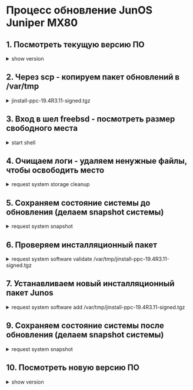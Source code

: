 # Процесс обновление JunOS Juniper MX80  


##  1. Посмотреть текущую версию ПО
<details><summary>show version</summary>
<p>

```bash
admin@MBR> show version 
	Hostname: MBR

	Model: mx80
	Junos: 15.1R7.8
	JUNOS Base OS boot [15.1R7.8]
	JUNOS Base OS Software Suite [15.1R7.8]
	JUNOS Crypto Software Suite [15.1R7.8]
	JUNOS Packet Forwarding Engine Support (MX80) [15.1R7.8]
	JUNOS Web Management [15.1R7.8]
	JUNOS Online Documentation [15.1R7.8]
	JUNOS Services Application Level Gateways [15.1R7.8]
	JUNOS Services Jflow Container package [15.1R7.8]
	JUNOS Services Stateful Firewall [15.1R7.8]
	JUNOS Services NAT [15.1R7.8]
	JUNOS Services RPM [15.1R7.8]
	JUNOS Services Captive Portal and Content Delivery Container package [15.1R7.8]
	JUNOS Macsec Software Suite [15.1R7.8]
	JUNOS Services Crypto [15.1R7.8]
	JUNOS Services IPSec [15.1R7.8]
	JUNOS Kernel Software Suite [15.1R7.8]
```
</p>
</details>

##  2. Через scp - копируем пакет обновлений в /var/tmp 
<details><summary>jinstall-ppc-19.4R3.11-signed.tgz</summary>
<p>
</p>
</details>

##  3. Вход в шел freebsd - посмотреть размер свободного места
<details><summary>start shell</summary>
<p>

```bash
admin@MBR> start shell    
	% ls -la /var/tmp
		total 789184
		drwxrwxrwt   7 root   field        512 Feb 15 18:53 .
		drwxr-xr-x  34 root   wheel       1024 Feb 16  2020 ..
		drwxr-xr-x   2 root   field        512 Feb 15 17:23 gres-tp
		drwxrwxrwx   2 root   wheel        512 Jan 24  2019 install
		-rw-r--r--   1 admin  field  403906746 Feb 11 16:34 jinstall-ppc-19.4R3.11-signed.tgz
		drwxrwxrwx   2 root   wheel        512 Feb 22  2018 pics
		-r--r--r--   1 root   field        237 Jan 24  2019 preinstall_boot_loader.conf
		drwxr-xr-x   2 root   field        512 Feb 15 17:23 rtsdb
		drwxrwxrwt   2 root   wheel        512 Jan 24  2019 vi.recover
	% df -h
		Filesystem             Size    Used   Avail Capacity  Mounted on
		/dev/da0s1a            885M    226M    588M    28%    /
		devfs                  1.0K    1.0K      0B   100%    /dev
		/dev/md0                63M     63M      0B   100%    /packages/mnt/jbase
		/dev/md1               260M    260M      0B   100%    /packages/mnt/jkernel-ppc-15.1R7.8
		/dev/md2               167M    167M      0B   100%    /packages/mnt/jpfe-MX80-15.1R7.8
		/dev/md3                12M     12M      0B   100%    /packages/mnt/jdocs-15.1R7.8
		/dev/md4               115M    115M      0B   100%    /packages/mnt/jroute-ppc-15.1R7.8
		/dev/md5                29M     29M      0B   100%    /packages/mnt/jcrypto-ppc-15.1R7.8
		/dev/md6               270K    270K      0B   100%    /packages/mnt/jmacsec-15.1R7.8
		/dev/md7                26M     26M      0B   100%    /packages/mnt/jweb-ppc-15.1R7.8
		/dev/md8               2.8G     10K    2.6G     0%    /tmp
		/dev/md9               2.8G    2.3M    2.6G     0%    /mfs
		/dev/da0s1e             98M     34K     90M     0%    /config
		procfs                 4.0K    4.0K      0B   100%    /proc
		/dev/da1s1f            2.8G    437M    2.2G    17%    /var
		/var/jails/rest-api    2.8G    437M    2.2G    17%    /packages/mnt/jroute-ppc-15.1R7.8/web-api/var
		/var/jail              2.8G    437M    2.2G    17%    /packages/mnt/jweb-ppc-15.1R7.8/jail/var
		/var/log               2.8G    437M    2.2G    17%    /packages/mnt/jweb-ppc-15.1R7.8/jail/var/log
		devfs                  1.0K    1.0K      0B   100%    /packages/mnt/jweb-ppc-15.1R7.8/jail/dev

```
</p>
</details>

##  4. Очищаем логи - удаляем ненужные файлы, чтобы освободить место
<details><summary>request system storage cleanup</summary>
<p>
</p>
</details>

##  5. Cохраняем состояние системы  до обновления (делаем snapshot системы)
<details><summary>request system snapshot </summary>
<p>
```bash
> request system snapshot 
	Verifying compatibility of destination media partitions...
	Running newfs (899MB) on internal media  / partition (da1s1a)...
	Running newfs (100MB) on internal media  /config partition (da1s1e)...
	Copying '/dev/da0s1a' to '/dev/da1s1a' .. (this may take a few minutes)
	Copying '/dev/da0s1e' to '/dev/da1s1e' .. (this may take a few minutes)
	The following filesystems were archived: / /config
```
</p>
</details>

##  6. Проверяем инсталляционный пакет
<details><summary>request system software validate /var/tmp/jinstall-ppc-19.4R3.11-signed.tgz</summary>
<p>
```bash
admin@MBR> request system software validate /var/tmp/jinstall-ppc-19.4R3.11-signed.tgz
	Checking compatibility with configurationalidate /var/tmp/jinstall-ppc-19.4R3.11-signed.tgz     
	Initializing...
	Using jbase-ppc-15.1R7.8
	Verified manifest signed by PackageProductionEc_2018 method ECDSA256+SHA256
	Using /var/tmp/jinstall-ppc-19.4R3.11-signed.tgz
	Verified jinstall-ppc-19.4R3.11.tgz signed by PackageProductionECP256_2020 method ECDSA256+SHA256
	Using jinstall-ppc-19.4R3.11.tgz
	Using jbundle-ppc-19.4R3.11.tgz
	Checking jbundle-ppc requirements on /
	Using jbase-ppc-19.4R3.11.tgz
	Verified manifest signed by PackageProductionECP256_2020 method ECDSA256+SHA256
	Verified jbase-ppc-19.4R3.11 signed by PackageProductionECP256_2020 method ECDSA256+SHA256
	Using /var/v/c/tmp/jbundle-ppc/jboot-ppc-19.4R3.11.tgz
	Using jcrypto-dp-support-19.4R3.11.tgz
	Verified manifest signed by PackageProductionECP256_2020 method ECDSA256+SHA256
	Verified jcrypto-dp-support-19.4R3.11 signed by PackageProductionECP256_2020 method ECDSA256+SHA256
	Using jcrypto-ppc-19.4R3.11.tgz
	Verified manifest signed by PackageProductionECP256_2020 method ECDSA256+SHA256
	Verified jcrypto-ppc-19.4R3.11 signed by PackageProductionECP256_2020 method ECDSA256+SHA256
	Using jdocs-19.4R3.11.tgz
	Verified manifest signed by PackageProductionECP256_2020 method ECDSA256+SHA256
	Verified jdocs-19.4R3.11 signed by PackageProductionECP256_2020 method ECDSA256+SHA256
	Using jkernel-ppc-19.4R3.11.tgz
	Verified manifest signed by PackageProductionECP256_2020 method ECDSA256+SHA256
	Verified jkernel-ppc-19.4R3.11 signed by PackageProductionECP256_2020 method ECDSA256+SHA256
	Using jmacsec-19.4R3.11.tgz
	Verified manifest signed by PackageProductionECP256_2020 method ECDSA256+SHA256
	Verified jmacsec-19.4R3.11 signed by PackageProductionECP256_2020 method ECDSA256+SHA256
	Using jpfe-ppc-19.4R3.11.tgz
	Verified SHA1 checksum of jpfe-ACX-19.4R3.11.tgz
	Verified SHA1 checksum of jpfe-MX104-19.4R3.11.tgz
	Verified SHA1 checksum of jpfe-MX80-19.4R3.11.tgz
	Verified manifest signed by PackageProductionECP256_2020 method ECDSA256+SHA256
	Verified jpfe-MX80-19.4R3.11 signed by PackageProductionECP256_2020 method ECDSA256+SHA256
	Using jroute-ppc-19.4R3.11.tgz
	Verified manifest signed by PackageProductionECP256_2020 method ECDSA256+SHA256
	Verified jroute-ppc-19.4R3.11 signed by PackageProductionECP256_2020 method ECDSA256+SHA256
	Using jsd-powerpc-19.4R3.11-jet-1.tgz
	Verified manifest signed by PackageProductionECP256_2020 method ECDSA256+SHA256
	Verified jsd-powerpc-19.4R3.11-jet-1 signed by PackageProductionECP256_2020 method ECDSA256+SHA256
	Using jsdn-powerpc-19.4R3.11.tgz
	Verified manifest signed by PackageProductionECP256_2020 method ECDSA256+SHA256
	Verified jsdn-powerpc-19.4R3.11 signed by PackageProductionECP256_2020 method ECDSA256+SHA256
	Using jservices-crypto-ppc-19.4R3.11.tgz
	Using jservices-ppc-19.4R3.11.tgz
	Using jweb-ppc-19.4R3.11.tgz
	Verified manifest signed by PackageProductionECP256_2020 method ECDSA256+SHA256
	Verified jweb-ppc-19.4R3.11 signed by PackageProductionECP256_2020 method ECDSA256+SHA256
	Using py-base-powerpc-19.4R3.11.tgz
	Verified py-base-powerpc-19.4R3.11 signed by PackageProductionECP256_2020 method ECDSA256+SHA256
	Verified manifest signed by PackageProductionECP256_2020 method ECDSA256+SHA256
	Verified py-base-powerpc-19.4R3.11 signed by PackageProductionECP256_2020 method ECDSA256+SHA256
	Using py-base2-powerpc-19.4R3.11.tgz
	Verified py-base2-powerpc-19.4R3.11 signed by PackageProductionECP256_2020 method ECDSA256+SHA256
	Verified manifest signed by PackageProductionECP256_2020 method ECDSA256+SHA256
	Verified py-base2-powerpc-19.4R3.11 signed by PackageProductionECP256_2020 method ECDSA256+SHA256
	Using py-extensions-powerpc-19.4R3.11.tgz
	Verified py-extensions-powerpc-19.4R3.11 signed by PackageProductionECP256_2020 method ECDSA256+SHA256
	Verified manifest signed by PackageProductionECP256_2020 method ECDSA256+SHA256
	Verified py-extensions-powerpc-19.4R3.11 signed by PackageProductionECP256_2020 method ECDSA256+SHA256
	Using py-extensions2-powerpc-19.4R3.11.tgz
	Verified py-extensions2-powerpc-19.4R3.11 signed by PackageProductionECP256_2020 method ECDSA256+SHA256
	Verified manifest signed by PackageProductionECP256_2020 method ECDSA256+SHA256
	Verified py-extensions2-powerpc-19.4R3.11 signed by PackageProductionECP256_2020 method ECDSA256+SHA256
	Hardware Database regeneration succeeded
	Validating against /config/juniper.conf.gz
	mgd: commit complete
	Validation succeeded
```
</p>
</details>

##  7. Устанавливаем новый инсталляционный пакет Junos
<details><summary>request system software add /var/tmp/jinstall-ppc-19.4R3.11-signed.tgz</summary>
<p>
```bash
admin@MBR> request system software add /var/tmp/jinstall-ppc-19.4R3.11-signed.tgz          
	NOTICE: Validating configuration against jinstall-ppc-19.4R3.11-signed.tgz.
	NOTICE: Use the 'no-validate' option to skip this if desired.
	Checking compatibility with configuration
	Initializing...
	Using jbase-ppc-15.1R7.8
	Verified manifest signed by PackageProductionEc_2018 method ECDSA256+SHA256
	Using /var/tmp/jinstall-ppc-19.4R3.11-signed.tgz
	Verified jinstall-ppc-19.4R3.11.tgz signed by PackageProductionECP256_2020 method ECDSA256+SHA256
	Using jinstall-ppc-19.4R3.11.tgz
	Using jbundle-ppc-19.4R3.11.tgz
	Checking jbundle-ppc requirements on /
	Using jbase-ppc-19.4R3.11.tgz
	Verified manifest signed by PackageProductionECP256_2020 method ECDSA256+SHA256
	Verified jbase-ppc-19.4R3.11 signed by PackageProductionECP256_2020 method ECDSA256+SHA256
	Using /var/v/c/tmp/jbundle-ppc/jboot-ppc-19.4R3.11.tgz
	Using jcrypto-dp-support-19.4R3.11.tgz
	Verified manifest signed by PackageProductionECP256_2020 method ECDSA256+SHA256
	Verified jcrypto-dp-support-19.4R3.11 signed by PackageProductionECP256_2020 method ECDSA256+SHA256
	Using jcrypto-ppc-19.4R3.11.tgz
	Verified manifest signed by PackageProductionECP256_2020 method ECDSA256+SHA256
	Verified jcrypto-ppc-19.4R3.11 signed by PackageProductionECP256_2020 method ECDSA256+SHA256
	Using jdocs-19.4R3.11.tgz
	Verified manifest signed by PackageProductionECP256_2020 method ECDSA256+SHA256
	Verified jdocs-19.4R3.11 signed by PackageProductionECP256_2020 method ECDSA256+SHA256
	Using jkernel-ppc-19.4R3.11.tgz
	Verified manifest signed by PackageProductionECP256_2020 method ECDSA256+SHA256
	Verified jkernel-ppc-19.4R3.11 signed by PackageProductionECP256_2020 method ECDSA256+SHA256
	Using jmacsec-19.4R3.11.tgz
	Verified manifest signed by PackageProductionECP256_2020 method ECDSA256+SHA256
	Verified jmacsec-19.4R3.11 signed by PackageProductionECP256_2020 method ECDSA256+SHA256
	Using jpfe-ppc-19.4R3.11.tgz
	Verified SHA1 checksum of jpfe-ACX-19.4R3.11.tgz
	Verified SHA1 checksum of jpfe-MX104-19.4R3.11.tgz
	Verified SHA1 checksum of jpfe-MX80-19.4R3.11.tgz
	Verified manifest signed by PackageProductionECP256_2020 method ECDSA256+SHA256
	Verified jpfe-MX80-19.4R3.11 signed by PackageProductionECP256_2020 method ECDSA256+SHA256
	Using jroute-ppc-19.4R3.11.tgz
	Verified manifest signed by PackageProductionECP256_2020 method ECDSA256+SHA256
	Verified jroute-ppc-19.4R3.11 signed by PackageProductionECP256_2020 method ECDSA256+SHA256
	Using jsd-powerpc-19.4R3.11-jet-1.tgz
	Verified manifest signed by PackageProductionECP256_2020 method ECDSA256+SHA256
	Verified jsd-powerpc-19.4R3.11-jet-1 signed by PackageProductionECP256_2020 method ECDSA256+SHA256
	Using jsdn-powerpc-19.4R3.11.tgz
	Verified manifest signed by PackageProductionECP256_2020 method ECDSA256+SHA256
	Verified jsdn-powerpc-19.4R3.11 signed by PackageProductionECP256_2020 method ECDSA256+SHA256
	Using jservices-crypto-ppc-19.4R3.11.tgz
	Using jservices-ppc-19.4R3.11.tgz
	Using jweb-ppc-19.4R3.11.tgz
	Verified manifest signed by PackageProductionECP256_2020 method ECDSA256+SHA256
	Verified jweb-ppc-19.4R3.11 signed by PackageProductionECP256_2020 method ECDSA256+SHA256
	Using py-base-powerpc-19.4R3.11.tgz
	Verified py-base-powerpc-19.4R3.11 signed by PackageProductionECP256_2020 method ECDSA256+SHA256
	Verified manifest signed by PackageProductionECP256_2020 method ECDSA256+SHA256
	Verified py-base-powerpc-19.4R3.11 signed by PackageProductionECP256_2020 method ECDSA256+SHA256
	Using py-base2-powerpc-19.4R3.11.tgz
	Verified py-base2-powerpc-19.4R3.11 signed by PackageProductionECP256_2020 method ECDSA256+SHA256
	Verified manifest signed by PackageProductionECP256_2020 method ECDSA256+SHA256
	Verified py-base2-powerpc-19.4R3.11 signed by PackageProductionECP256_2020 method ECDSA256+SHA256
	Using py-extensions-powerpc-19.4R3.11.tgz
	Verified py-extensions-powerpc-19.4R3.11 signed by PackageProductionECP256_2020 method ECDSA256+SHA256
	Verified manifest signed by PackageProductionECP256_2020 method ECDSA256+SHA256
	Verified py-extensions-powerpc-19.4R3.11 signed by PackageProductionECP256_2020 method ECDSA256+SHA256
	Using py-extensions2-powerpc-19.4R3.11.tgz
	Verified py-extensions2-powerpc-19.4R3.11 signed by PackageProductionECP256_2020 method ECDSA256+SHA256
	Verified manifest signed by PackageProductionECP256_2020 method ECDSA256+SHA256
	Verified py-extensions2-powerpc-19.4R3.11 signed by PackageProductionECP256_2020 method ECDSA256+SHA256
	Hardware Database regeneration succeeded
	Validating against /config/juniper.conf.gz
	mgd: commit complete
	Validation succeeded
	Installing package '/var/tmp/jinstall-ppc-19.4R3.11-signed.tgz' ...
	Verified jinstall-ppc-19.4R3.11.tgz signed by PackageProductionECP256_2020 method ECDSA256+SHA256
	Adding jinstall-ppc...

	WARNING:     This package will load JUNOS 19.4R3.11 software.
	WARNING:     It will save JUNOS configuration files, and SSH keys
	WARNING:     (if configured), but erase all other files and information
	WARNING:     stored on this machine.  It will attempt to preserve dumps
	WARNING:     and log files, but this can not be guaranteed.  This is the
	WARNING:     pre-installation stage and all the software is loaded when
	WARNING:     you reboot the system.
	
	Saving the config files ...
	NOTICE: uncommitted changes have been saved in /var/db/config/juniper.conf.pre-install
	Installing the bootstrap installer ...
	
	WARNING:     A REBOOT IS REQUIRED TO LOAD THIS SOFTWARE CORRECTLY. Use the
	WARNING:     'request system reboot' command when software installation is
	WARNING:     complete. To abort the installation, do not reboot your system,
	WARNING:     instead use the 'request system software delete jinstall'
	WARNING:     command as soon as this operation completes.
	
	Saving package file in /var/sw/pkg/jinstall-ppc-19.4R3.11-signed.tgz ...
	Saving state for rollback ...
```
</p>
</details>

##  8. Перезагружаем систему
<details><summary>request system reboot</summary>
<p>
​```bash
request system reboot
   ==================================================================================

		MBR
	 (ttyu0)
	
		login:
		MBR
	 (ttyu0)
	
		login:
		MBR
	 (ttyu0)
	
		login: 
		MBR
	 (ttyu0)
	
		logiadmin
		Password:
	
		--- JUNOS 15.1R7.8 built 2018-04-27 20:48:29 UTC
		admin@MBR
	>                                                                                                                                                                                                                              
		*** FINAL System shutdown message from admin@MBR
	 ***
	
		System going down IMMEDIATELY


		FWaiting (max 60 seconds) for system process `vnlru_mem' to stop...done
		Waiting (max 60 seconds) for system process `vnlru' to stop...done
		Waiting (max 60 seconds) for system process `bufdaemon' to stop...done
		Waiting (max 60 seconds) for system process `syncer' to stop...
		Syncing disks, vnodes remaining...0 0 0 done
	
		syncing disks... All buffers synced.
		Uptime: 365d14h47m17s
		recorded reboot as normal shutdown
		Rebooting...
		I2C:   ready


		U-Boot 1.1.6 (Feb  3 2010 - 11:57:02)
	
		CPU:   8572, Version: 2.1, (0x80e00021)
		Core0:  E500, Version: 3.0, (0x80210030)
		Clock Configuration:
		       CPU0:1333 MHz,        CPU1:1333 MHz, CCB: 533 MHz,
		       DDR: 267 MHz (533 MT/s data rate) (Synchronous), LBC:  33 MHz
		L1:    D-cache 32 kB enabled
		       I-cache 32 kB enabled
		Board: MX80 1.12
		CPLD:  Version 0x1d
		DRAM:  Initializing  -     DDR: 2048 MB
		Testing DRAM from 0x00000000 to 0x80000000
		DRAM test phase 1:
		DRAM test phase 2:
		DRAM test passed.
		Now running in RAM - U-Boot at: 0ffa0000
		Enable CPLD Watchdog
		POST: U-boot memory location PASSED
	
		Scaning PCIE bus:
	
		Scanning PCI Express` Bus .. for bus 0
		    Found(0.0.0), (0x1957,0x41) Class(0xb20) :MPC8572 PCIE Controller
		    BAR0 = 0xc0000000
	
		Scanning PCI Express` Bus .. for bus 1
		    Found(1.0.0), (0x10b5,0x8112) Class(0x604) :PEX8112 PCIe-to-PCI Bridge
		    BAR0 = 0xc0100000    BAR1 = 0x0
	
		Scanning PCI Express` Bus .. for bus 2
		    Found(2.1.0), (0x1033,0x35) Class(0xc03) :uPD720101/2 USB(OHCI) Controller
		    BAR0 = 0xc0200000
		    Found(2.1.1), (0x1033,0xe0) Class(0xc03) :uPD720101/2 USB(EHCI) Controller
		    BAR0 = 0xc0201000
		 ----------- PCIE scan complete, last bus = 2 ------------
	
		FLASH:  8 MB
		L2 cache 1MB: enabled
		In:    serial
		Out:   serial
		Err:   serial
		USB:   scanning bus for devices... 3 USB Device(s) found
		       scanning bus for storage devices... 2 Storage Device(s) found
		Net:   fxp0: PHY is Marvell 88E1112S (1410c97)
		me0, em0, fxp0 [PRIME], em1


		ELF file is 32 bit
		Loading .text @ 0x00010080 (176156 bytes)
		Loading .rodata @ 0x0003b09c (14008 bytes)
		Loading .rodata.str1.4 @ 0x0003e754 (15716 bytes)
		Loading set_Xcommand_set @ 0x000424b8 (88 bytes)
		Loading .rodata.cst4 @ 0x00042510 (12 bytes)
		Loading .data @ 0x00043000 (13896 bytes)
		Loading .sdata @ 0x00046648 (80 bytes)
		Clearing .sbss @ 0x00046698 (264 bytes)
		Clearing .bss @ 0x000467a0 (9232 bytes)
		## Starting application at 0x00010080 ...
		Consoles: U-Boot console
		Will try to boot from
		USB
		nand-flash0
		nand-flash1
	
		FreeBSD/PowerPC U-Boot bootstrap loader, Revision 2.2
		(vaidyasd@svl-junos-pool69.juniper.net, Wed Feb  3 09:50:07 PST 2010)
		Memory: 2048MB
		Trying to boot from nand-flash0
		Loading /boot/defaults/loader.conf
		/boot/installer text=0x85f194 data=0x58ec8+0xac700 syms=[0x4+0x7a680+0x4+0xbed0a]
		|
		Hit [Enter] to boot immediately, or space bar for command prompt.
		Booting [/boot/installer]...
		Kernel entry at 0xa00000e0 ...
		GDB: debug ports: uart
		GDB: current port: uart
		KDB: debugger backends: ddb gdb
		KDB: current backend: ddb
		platform_early_bootinit: MX-PPC Series Early Boot Initialization
		mxppc_set_re_type: hw.board.type is MX80
		mxppc_set_re_type: REtype:78, model:mx80, model:MX80, i2cid:2447
		WDOG initialized
		Copyright (c) 1996-2020, Juniper Networks, Inc.
		All rights reserved.
		Copyright (c) 1992-2007 The FreeBSD Project.
		Copyright (c) 1979, 1980, 1983, 1986, 1988, 1989, 1991, 1992, 1993, 1994
		        The Regents of the University of California. All rights reserved.
		FreeBSD is a registered trademark of The FreeBSD Foundation.
		JUNOS 19.4R3.11 #0: 2020-10-08 21:55:46 UTC
		    builder@qnc-jre-emake1t.juniper.net:/volume/build/junos/19.4/release/19.4R3.11/obj/powerpc/junos/bsd/kernels/MFS-PPC/kernel
		Timecounter "decrementer" frequency 66666666 Hz quality 0
		cpu0: Freescale e500v2 core revision 3.0
		cpu0: HID0 80004000<EMCP,TBEN>
		real memory  = 2084569088 (1988 MB)
		avail memory = 2044055552 (1949 MB)
		netisr_init: forcing maxthreads from 4 to 1
		ETHERNET SOCKET BRIDGE initialising
		Initializing M/T/EX platform properties ..
		nexus0: <Powerpc Nexus device>
		ocpbus0: <on-chip peripheral bus> on nexus0
		openpic0: <OpenPIC in on-chip peripheral bus> iomem 0xf7f40000-0xf7f600b3 on ocpbus0
		uart0: <16550 or compatible> iomem 0xf7f04500-0xf7f0450f irq 58 on ocpbus0
		uart0: console (9600,n,8,1)
		uart1: <16550 or compatible> iomem 0xf7f04600-0xf7f0460f irq 58 on ocpbus0
		lbc0: <Freescale Local Bus Controller> iomem 0xf7f05000-0xf7f05fff,0xf8000000-0xffffffff irq 20,21,22,24 on ocpbus0
		cfi0: <AMD/Fujitsu - 8MB> iomem 0xff800000-0xffffffff on lbc0
		tbbcpld0 iomem 0xff700000-0xff7fffff on lbc0
		tbbcpld_attach: 1st IRQ alloc; start:4 end:4 flags:7
		tbbcpld_attach: 2st IRQ alloc; start:6 end:6 flags:7
		uart2: <16750 or compatible> iomem 0xff600000-0xff600007 on lbc0
		i2c0: <MPC85XX OnChip i2c Controller> iomem 0xf7f03000-0xf7f03014 irq 59 on ocpbus0
		ds1672 rtc0: <DS1672 RTC> on i2c0
		i2c1: <MPC85XX OnChip i2c Controller> iomem 0xf7f03100-0xf7f03114 irq 59 on ocpbus0
		tsec0: <eTSEC ethernet controller> iomem 0xf7f24000-0xf7f24fff irq 45,46,50 on ocpbus0
		tsec0: hardware MAC address 02:00:00:00:00:0b
		miibus0: <MII bus> on tsec0
		gentbi0: <Generic ten-bit interface> on miibus0
		gentbi0:  1000baseSX-FDX, 1000baseT-FDX, auto
		tsec1: <eTSEC ethernet controller> iomem 0xf7f25000-0xf7f25fff irq 51,52,56 on ocpbus0
		tsec1: hardware MAC address 02:00:00:00:00:04
		miibus1: <MII bus> on tsec1
		gentbi1: <Generic ten-bit interface> on miibus1
		gentbi1:  1000baseSX-FDX, 1000baseT-FDX, auto
		tsec2: <eTSEC ethernet controller> iomem 0xf7f26000-0xf7f26fff irq 47,48,49 on ocpbus0
		tsec2: hardware MAC address 5c:5e:ab:09:61:ff
		miibus2: <MII bus> on tsec2
		e1000phy0: <Marvell 88E1112 Gigabit PHY> on miibus2
		e1000phy0:  10baseT, 10baseT-FDX, 100baseTX, 100baseTX-FDX, 1000baseTX-FDX, auto
		tsec3: <eTSEC ethernet controller> iomem 0xf7f27000-0xf7f27fff irq 53,54,55 on ocpbus0
		tsec3: hardware MAC address 02:00:02:00:00:04
		miibus3: <MII bus> on tsec3
		gentbi2: <Generic ten-bit interface> on miibus3
		gentbi2:  1000baseSX-FDX, 1000baseT-FDX, auto
		pcib0: <Freescale MPC8572 PCI Express host controller> iomem 0xf7f09000-0xf7f09fff,0xe8000000-0xebffffff on ocpbus0
		pci0: <PCI bus> on pcib0
		pcib1: <PCI-PCI bridge> mem 0xe8000000-0xe80fffff at device 0.0 on pci0
		pci1: <PCI bus> on pcib1
		pcib2: <PCI-PCI bridge> mem 0xe8100000-0xe810ffff irq 0 at device 0.0 on pci1
		pci2: <PCI bus> on pcib2
		pci2: <serial bus, USB> at device 1.0 (no driver attached)
		ehci0: <NEC uPD 72010x USB 2.0 controller> mem 0xe8200000-0xe82000ff irq 21 at device 1.1 on pci2
		usb0: EHCI version 1.0
		usb0: <NEC uPD 72010x USB 2.0 controller> on ehci0
		usb0: USB revision 2.0
		uhub0: NEC EHCI root hub, class 9/0, rev 2.00/1.00, addr 1
		uhub0: 3 ports with 3 removable, self powered
		umass0: ATP Electronics ATP IG eUSB SSD, rev 2.00/11.00, addr 2
		umass1: ATP Electronics ATP IG eUSB SSD, rev 2.00/11.00, addr 3
		Initializing product: 88 ..
		Initializing MX-PPC platform mastership..
		Registering tcp_platform_dependent = tcp_handle_special_ports
		md0: Preloaded image </boot/modules/mdimg> 32723456 bytes at 0xa0a9e95c
		da0 at umass-sim0 bus 0 target 0 lun 0
		da0: <ATP ATP IG eUSB SSD 1100> Fixed Direct Access SCSI-0 device
		da0: 40.000MB/s transfers
		da0: 3920MB (8028160 512 byte sectors: 255H 63S/T 499C)
		da1 at umass-sim1 bus 1 target 0 lun 0
		da1: <ATP ATP IG eUSB SSD 1100> Fixed Direct Access SCSI-0 device
		da1: 40.000MB/s transfers
		da1: 3920MB (8028160 512 byte sectors: 255H 63S/T 499C)
		Kernel thread "wkupdaemon" (pid 52) exited prematurely.
		Trying to mount root from cd9660:/dev/md0
		Disabling watchdog
		=================== Bootstrap installer starting ===================
		Initialized the environment
		Routing engine model is RE-MX80
		HW model is Freescale e500v2 core
		Discovered that flash disk = da0 , hard disk = da1
		** /dev/da0s1a
		** Last Mounted on /mnt
		** Phase 1 - Check Blocks and Sizes
		** Phase 2 - Check Pathnames
		** Phase 3 - Check Connectivity
		** Phase 4 - Check Reference Counts
		** Phase 5 - Check Cyl groups
		1877 files, 126380 used, 326560 free (56 frags, 40813 blocks, 0.0% fragmentation)
		** /dev/da0s1e
		** Last Mounted on /config
		** Phase 1 - Check Blocks and Sizes
		** Phase 2 - Check Pathnames
		** Phase 3 - Check Connectivity
		** Phase 4 - Check Reference Counts
		** Phase 5 - Check Cyl groups
		9 files, 17 used, 50264 free (16 frags, 6281 blocks, 0.0% fragmentation)
		** /dev/da1s1a
		** Last Mounted on /tmp/.snp5531/mnt
		** Phase 1 - Check Blocks and Sizes
		** Phase 2 - Check Pathnames
		** Phase 3 - Check Connectivity
		** Phase 4 - Check Reference Counts
		** Phase 5 - Check Cyl groups
		1862 files, 115856 used, 337336 free (16 frags, 42165 blocks, 0.0% fragmentation)
		** /dev/da1s1e
		** Last Mounted on /tmp/.snp5531/mnt
		** Phase 1 - Check Blocks and Sizes
		** Phase 2 - Check Pathnames
		** Phase 3 - Check Connectivity
		** Phase 4 - Check Reference Counts
		** Phase 5 - Check Cyl groups
		9 files, 13 used, 50488 free (16 frags, 6309 blocks, 0.0% fragmentation)
		** /dev/da1s1f
		** Last Mounted on /var
		** Phase 1 - Check Blocks and Sizes
		** Phase 2 - Check Pathnames
		** Phase 3 - Check Connectivity
		** Phase 4 - Check Reference Counts
		** Phase 5 - Check Cyl groups
		582 files, 622519 used, 845708 free (788 frags, 105615 blocks, 0.1% fragmentation)
		Disk to install is da0
		mfs: available=3921376
		hw.physmem: 2139095040
		hw.usermem: 2073767936
		hw.realmem: 2084569088
		Using 3921376 for /tmp
		Setting ospackage=jboot-ppc-19.4R3.11.tgz, configpackage=configs-19.4R3.11.tgz
		Setting packlist=jbundle-ppc-19.4R3.11.tgz
		Partitioning da0 ...
		******* Working on device /dev/da0 *******
		Installing disk label on da0s1
		Running newfs on da0s1a...
		/dev/da0s1a: 899.2MB (1841556 sectors) block size 16384, fragment size 2048
		        using 5 cylinder groups of 183.62MB, 11752 blks, 23552 inodes.
		super-block backups (for fsck -b #) at:
		 32, 376096, 752160, 1128224, 1504288
		Running newfs on da0s1e...
		/dev/da0s1e: 99.9MB (204616 sectors) block size 16384, fragment size 2048
		        using 4 cylinder groups of 24.98MB, 1599 blks, 3200 inodes.
		super-block backups (for fsck -b #) at:
		 32, 51200, 102368, 153536
		Clearing the last sector of da0s1a...
		Clearing the last sector of da0s1e...
		chflags: not found
		Installing JUNOS on da0...
		Adding jbase...
		Mounted jbase on /mnt/packages/mnt/jbase (/dev/md2)
		Restoring backed up configurations...
		Adding jbundle-ppc-19.4R3.11.tgz...
		Checking package integrity...
		Running requirements check first for jbundle-ppc-19.4R3.11...
		Running pre-install for jbundle-ppc-19.4R3.11...
		Installing jbundle-ppc-19.4R3.11 in /var/tmp/jbundle-ppc-19.4R3.11.tgz.1...
		Running post-install for jbundle-ppc-19.4R3.11...
		Verified SHA1 checksum of jbase-ppc-19.4R3.11.tgz
		Verified SHA1 checksum of jboot-ppc-19.4R3.11.tgz
		Verified SHA1 checksum of jcrypto-dp-support-19.4R3.11.tgz
		Verified SHA1 checksum of jcrypto-ppc-19.4R3.11.tgz
		Verified SHA1 checksum of jdocs-19.4R3.11.tgz
		Verified SHA1 checksum of jkernel-ppc-19.4R3.11.tgz
		Verified SHA1 checksum of jmacsec-19.4R3.11.tgz
		Verified SHA1 checksum of jpfe-ppc-19.4R3.11.tgz
		Verified SHA1 checksum of jroute-ppc-19.4R3.11.tgz
		Verified SHA1 checksum of jsd-powerpc-19.4R3.11-jet-1.tgz
		Verified SHA1 checksum of jsdn-powerpc-19.4R3.11.tgz
		Verified SHA1 checksum of jservices-crypto-ppc-19.4R3.11.tgz
		Verified SHA1 checksum of jservices-ppc-19.4R3.11.tgz
		Verified SHA1 checksum of jweb-ppc-19.4R3.11.tgz
		Adding jcrypto-ppc...
		Adding jpfe-ppc...
		Adding jweb-ppc...
		Adding jdocs...
		Adding jsdn-powerpc...
		Adding jservices-ppc...
		Installing new jservices-alg ...
		Verified jservices-alg-xlp64-19.4R3.11.tgz signed by PackageProductionECP256_2020 method ECDSA256+SHA256
		Verified jservices-alg-19.4R3.11.tgz signed by PackageProductionECP256_2020 method ECDSA256+SHA256
		Creating /opt/sdk/service-packages/jservices-alg ...
		Storing jservices-alg-xlp64-19.4R3.11.tgz in /var/sw/pkg ...
		Link: /opt/sdk/service-packages/jservices-alg/jservices-alg-xlp64 -> /var/sw/pkg/jservices-alg-xlp64-19.4R3.11.tgz...
		Installing new jservices-cos ...
		Verified jservices-cos-xlp64-19.4R3.11.tgz signed by PackageProductionECP256_2020 method ECDSA256+SHA256
		Verified jservices-cos-19.4R3.11.tgz signed by PackageProductionECP256_2020 method ECDSA256+SHA256
		Creating /opt/sdk/service-packages/jservices-cos ...
		Storing jservices-cos-xlp64-19.4R3.11.tgz in /var/sw/pkg ...
		Link: /opt/sdk/service-packages/jservices-cos/jservices-cos-xlp64 -> /var/sw/pkg/jservices-cos-xlp64-19.4R3.11.tgz...
		Installing new jservices-jflow ...
		Verified jservices-jflow-xlp64-19.4R3.11.tgz signed by PackageProductionECP256_2020 method ECDSA256+SHA256
		Verified jservices-jflow-19.4R3.11.tgz signed by PackageProductionECP256_2020 method ECDSA256+SHA256
		Creating /opt/sdk/service-packages/jservices-jflow ...
		Storing jservices-jflow-xlp64-19.4R3.11.tgz in /var/sw/pkg ...
		Link: /opt/sdk/service-packages/jservices-jflow/jservices-jflow-xlp64 -> /var/sw/pkg/jservices-jflow-xlp64-19.4R3.11.tgz...
		Installing new jservices-sfw ...
		Verified jservices-sfw-xlp64-19.4R3.11.tgz signed by PackageProductionECP256_2020 method ECDSA256+SHA256
		Verified jservices-sfw-19.4R3.11.tgz signed by PackageProductionECP256_2020 method ECDSA256+SHA256
		Creating /opt/sdk/service-packages/jservices-sfw ...
		Storing jservices-sfw-xlp64-19.4R3.11.tgz in /var/sw/pkg ...
		Link: /opt/sdk/service-packages/jservices-sfw/jservices-sfw-xlp64 -> /var/sw/pkg/jservices-sfw-xlp64-19.4R3.11.tgz...
		Installing new jservices-nat ...
		Verified jservices-nat-xlp64-19.4R3.11.tgz signed by PackageProductionECP256_2020 method ECDSA256+SHA256
		Verified jservices-nat-19.4R3.11.tgz signed by PackageProductionECP256_2020 method ECDSA256+SHA256
		Creating /opt/sdk/service-packages/jservices-nat ...
		Storing jservices-nat-xlp64-19.4R3.11.tgz in /var/sw/pkg ...
		Link: /opt/sdk/service-packages/jservices-nat/jservices-nat-xlp64 -> /var/sw/pkg/jservices-nat-xlp64-19.4R3.11.tgz...
		Installing new jservices-rpm ...
		Verified jservices-rpm-xlp64-19.4R3.11.tgz signed by PackageProductionECP256_2020 method ECDSA256+SHA256
		Verified jservices-rpm-19.4R3.11.tgz signed by PackageProductionECP256_2020 method ECDSA256+SHA256
		Creating /opt/sdk/service-packages/jservices-rpm ...
		Storing jservices-rpm-xlp64-19.4R3.11.tgz in /var/sw/pkg ...
		Link: /opt/sdk/service-packages/jservices-rpm/jservices-rpm-xlp64 -> /var/sw/pkg/jservices-rpm-xlp64-19.4R3.11.tgz...
		Installing new jservices-softwire ...
		Verified jservices-softwire-xlp64-19.4R3.11.tgz signed by PackageProductionECP256_2020 method ECDSA256+SHA256
		Verified jservices-softwire-19.4R3.11.tgz signed by PackageProductionECP256_2020 method ECDSA256+SHA256
		Creating /opt/sdk/service-packages/jservices-softwire ...
		Storing jservices-softwire-xlp64-19.4R3.11.tgz in /var/sw/pkg ...
		Link: /opt/sdk/service-packages/jservices-softwire/jservices-softwire-xlp64 -> /var/sw/pkg/jservices-softwire-xlp64-19.4R3.11.tgz...
		Installing new jservices-cpcd ...
		Verified jservices-cpcd-xlp64-19.4R3.11.tgz signed by PackageProductionECP256_2020 method ECDSA256+SHA256
		Verified jservices-cpcd-19.4R3.11.tgz signed by PackageProductionECP256_2020 method ECDSA256+SHA256
		Creating /opt/sdk/service-packages/jservices-cpcd ...
		Storing jservices-cpcd-xlp64-19.4R3.11.tgz in /var/sw/pkg ...
		Link: /opt/sdk/service-packages/jservices-cpcd/jservices-cpcd-xlp64 -> /var/sw/pkg/jservices-cpcd-xlp64-19.4R3.11.tgz...
		Adding jmacsec...
		Adding jservices-crypto-ppc...
		Installing new jservices-crypto-base ...
		Verified jservices-crypto-base-xlp64-19.4R3.11.tgz signed by PackageProductionECP256_2020 method ECDSA256+SHA256
		Verified jservices-crypto-base-19.4R3.11.tgz signed by PackageProductionECP256_2020 method ECDSA256+SHA256
		Creating /opt/sdk/service-packages/jservices-crypto-base ...
		Storing jservices-crypto-base-xlp64-19.4R3.11.tgz in /var/sw/pkg ...
		Link: /opt/sdk/service-packages/jservices-crypto-base/jservices-crypto-base-xlp64 -> /var/sw/pkg/jservices-crypto-base-xlp64-19.4R3.11.tgz...
		Installing new jservices-ipsec ...
		Verified jservices-ipsec-xlp64-19.4R3.11.tgz signed by PackageProductionECP256_2020 method ECDSA256+SHA256
		Verified jservices-ipsec-19.4R3.11.tgz signed by PackageProductionECP256_2020 method ECDSA256+SHA256
		Creating /opt/sdk/service-packages/jservices-ipsec ...
		Storing jservices-ipsec-xlp64-19.4R3.11.tgz in /var/sw/pkg ...
		Link: /opt/sdk/service-packages/jservices-ipsec/jservices-ipsec-xlp64 -> /var/sw/pkg/jservices-ipsec-xlp64-19.4R3.11.tgz...
		Installing new jservices-rtcom ...
		Verified jservices-rtcom-xlp64-19.4R3.11.tgz signed by PackageProductionECP256_2020 method ECDSA256+SHA256
		Verified jservices-rtcom-19.4R3.11.tgz signed by PackageProductionECP256_2020 method ECDSA256+SHA256
		Creating /opt/sdk/service-packages/jservices-rtcom ...
		Storing jservices-rtcom-xlp64-19.4R3.11.tgz in /var/sw/pkg ...
		Link: /opt/sdk/service-packages/jservices-rtcom/jservices-rtcom-xlp64 -> /var/sw/pkg/jservices-rtcom-xlp64-19.4R3.11.tgz...
		Installing new jservices-ssl ...
		Verified jservices-ssl-xlp64-19.4R3.11.tgz signed by PackageProductionECP256_2020 method ECDSA256+SHA256
		Verified jservices-ssl-19.4R3.11.tgz signed by PackageProductionECP256_2020 method ECDSA256+SHA256
		Creating /opt/sdk/service-packages/jservices-ssl ...
		Storing jservices-ssl-xlp64-19.4R3.11.tgz in /var/sw/pkg ...
		Link: /opt/sdk/service-packages/jservices-ssl/jservices-ssl-xlp64 -> /var/sw/pkg/jservices-ssl-xlp64-19.4R3.11.tgz...
		Installing new jservices-tcp-log ...
		Verified jservices-tcp-log-xlp64-19.4R3.11.tgz signed by PackageProductionECP256_2020 method ECDSA256+SHA256
		Verified jservices-tcp-log-19.4R3.11.tgz signed by PackageProductionECP256_2020 method ECDSA256+SHA256
		Creating /opt/sdk/service-packages/jservices-tcp-log ...
		Storing jservices-tcp-log-xlp64-19.4R3.11.tgz in /var/sw/pkg ...
		Link: /opt/sdk/service-packages/jservices-tcp-log/jservices-tcp-log-xlp64 -> /var/sw/pkg/jservices-tcp-log-xlp64-19.4R3.11.tgz...
		Adding jcrypto-dp-support...
		Adding py-base-powerpc...
		Adding py-base2-powerpc...
		Adding py-extensions-powerpc...
		Adding py-extensions2-powerpc...
		Adding jsd-powerpc-19.4R3.11-jet...
		Adding jkernel-ppc...
		Adding jroute-ppc...
		Unmounted /mnt/packages/mnt/jbase
		machdep.bootsuccess: 0 -> 1
		machdep.nextbootdev: usb -> nand-flash0
		Waiting (max 60 seconds) for system process `vnlru' to stop...done
		Waiting (max 60 seconds) for system process `vnlru_mem' to stop...done
		Waiting (max 60 seconds) for system process `bufdaemon' to stop...done
		Waiting (max 60 seconds) for system process `syncer' to stop...
		Syncing disks, vnodes remaining...0 0 done
	
		syncing disks... All buffers synced.
		Uptime: 11m59s
		Rebooting...
		I2C:   ready


		U-Boot 1.1.6 (Feb  3 2010 - 11:57:02)
	
		CPU:   8572, Version: 2.1, (0x80e00021)
		Core0:  E500, Version: 3.0, (0x80210030)
		Clock Configuration:
		       CPU0:1333 MHz,        CPU1:1333 MHz, CCB: 533 MHz,
		       DDR: 267 MHz (533 MT/s data rate) (Synchronous), LBC:  33 MHz
		L1:    D-cache 32 kB enabled
		       I-cache 32 kB enabled
		Board: MX80 1.12
		CPLD:  Version 0x1d
		DRAM:  Initializing  -     DDR: 2048 MB
		Testing DRAM from 0x00000000 to 0x80000000
		DRAM test phase 1:
		DRAM test phase 2:
		DRAM test passed.
		Now running in RAM - U-Boot at: 0ffa0000
		Enable CPLD Watchdog
		POST: U-boot memory location PASSED
	
		Scaning PCIE bus:
	
		Scanning PCI Express` Bus .. for bus 0
		    Found(0.0.0), (0x1957,0x41) Class(0xb20) :MPC8572 PCIE Controller
		    BAR0 = 0xc0000000
	
		Scanning PCI Express` Bus .. for bus 1
		    Found(1.0.0), (0x10b5,0x8112) Class(0x604) :PEX8112 PCIe-to-PCI Bridge
		    BAR0 = 0xc0100000    BAR1 = 0x0
	
		Scanning PCI Express` Bus .. for bus 2
		    Found(2.1.0), (0x1033,0x35) Class(0xc03) :uPD720101/2 USB(OHCI) Controller
		    BAR0 = 0xc0200000
		    Found(2.1.1), (0x1033,0xe0) Class(0xc03) :uPD720101/2 USB(EHCI) Controller
		    BAR0 = 0xc0201000
		 ----------- PCIE scan complete, last bus = 2 ------------
	
		FLASH:  8 MB
		L2 cache 1MB: enabled
		In:    serial
		Out:   serial
		Err:   serial
		USB:   scanning bus for devices... 3 USB Device(s) found
		       scanning bus for storage devices... 2 Storage Device(s) found
		Net:   fxp0: PHY is Marvell 88E1112S (1410c97)
		me0, em0, fxp0 [PRIME], em1


		ELF file is 32 bit
		Loading .text @ 0x00010080 (176156 bytes)
		Loading .rodata @ 0x0003b09c (14008 bytes)
		Loading .rodata.str1.4 @ 0x0003e754 (15716 bytes)
		Loading set_Xcommand_set @ 0x000424b8 (88 bytes)
		Loading .rodata.cst4 @ 0x00042510 (12 bytes)
		Loading .data @ 0x00043000 (13896 bytes)
		Loading .sdata @ 0x00046648 (80 bytes)
		Clearing .sbss @ 0x00046698 (264 bytes)
		Clearing .bss @ 0x000467a0 (9232 bytes)
		## Starting application at 0x00010080 ...
		Consoles: U-Boot console
		Will try to boot from
		USB
		nand-flash0
		nand-flash1
	
		FreeBSD/PowerPC U-Boot bootstrap loader, Revision 2.2
		(vaidyasd@svl-junos-pool69.juniper.net, Wed Feb  3 09:50:07 PST 2010)
		Memory: 2048MB
		Trying to boot from nand-flash0
		/boot/init.4th loaded.
		Loading /boot/defaults/loader.conf
		/kernel data=0xeb1000+0x1149d4 syms=[0x4+0xb39a0+0x4+0x1105d3]




		Hit [Enter] to boot immediately, or space bar for command prompt.
		Booting [/kernel]...
		Kernel entry at 0xa00000c0 ...
		GDB: debug ports: uart
		GDB: current port: uart
		KDB: debugger backends: ddb gdb
		KDB: current backend: ddb
		platform_early_bootinit: MX-PPC Series Early Boot Initialization
		mxppc_set_re_type: hw.board.type is MX80
		mxppc_set_re_type: REtype:78, model:mx80, model:MX80, i2cid:2447
		WDOG initialized
		Copyright (c) 1996-2020, Juniper Networks, Inc.
		All rights reserved.
		Copyright (c) 1992-2007 The FreeBSD Project.
		Copyright (c) 1979, 1980, 1983, 1986, 1988, 1989, 1991, 1992, 1993, 1994
		        The Regents of the University of California. All rights reserved.
		FreeBSD is a registered trademark of The FreeBSD Foundation.
		JUNOS 19.4R3.11 #0: 2020-10-08 21:58:24 UTC
		    builder@qnc-jre-emake1t.juniper.net:/volume/build/junos/19.4/release/19.4R3.11/obj/powerpc/junos/bsd/kernels/JUNIPER-PPC/kernel
		WARNING: debug.mpsafenet forced to 0 as ipsec requires Giant
		Timecounter "decrementer" frequency 66666666 Hz quality 0
		cpu0: Freescale e500v2 core revision 3.0
		cpu0: HID0 80004000<EMCP,TBEN>
		real memory  = 2116026368 (2018 MB)
		avail memory = 2075127808 (1978 MB)
		Security policy loaded: JUNOS MAC/pcap (mac_pcap)
		Security policy loaded: JUNOS MAC/runasnonroot (mac_runasnonroot)
		Security policy loaded: Junos MAC/veriexec (mac_veriexec)
		MAC/veriexec fingerprint module loaded: SHA256
		MAC/veriexec fingerprint module loaded: SHA1
		netisr_init: forcing maxthreads from 4 to 1
		random: <Software, Yarrow> initialized
		Initializing M/T/EX platform properties ..
		ETHERNET SOCKET BRIDGE initialising
		nexus0: <Powerpc Nexus device>
		ocpbus0: <on-chip peripheral bus> on nexus0
		openpic0: <OpenPIC in on-chip peripheral bus> iomem 0xf7f40000-0xf7f600b3 on ocpbus0
		uart0: <16550 or compatible> iomem 0xf7f04500-0xf7f0450f irq 58 on ocpbus0
		uart0: console (9600,n,8,1)
		uart1: <16550 or compatible> iomem 0xf7f04600-0xf7f0460f irq 58 on ocpbus0
		lbc0: <Freescale Local Bus Controller> iomem 0xf7f05000-0xf7f05fff,0xf8000000-0xffffffff irq 20,21,22,24 on ocpbus0
		cfi0: <AMD/Fujitsu - 8MB> iomem 0xff800000-0xffffffff on lbc0
		tbbcpld0 iomem 0xff700000-0xff7fffff on lbc0
		tbbcpld_attach: 1st IRQ alloc; start:4 end:4 flags:7
		tbbcpld_attach: 2st IRQ alloc; start:6 end:6 flags:7
		uart2: <16750 or compatible> iomem 0xff600000-0xff600007 on lbc0
		i2c0: <MPC85XX OnChip i2c Controller> iomem 0xf7f03000-0xf7f03014 irq 59 on ocpbus0
		ds1672 rtc0: <DS1672 RTC> on i2c0
		i2c1: <MPC85XX OnChip i2c Controller> iomem 0xf7f03100-0xf7f03114 irq 59 on ocpbus0
		tsec0: <eTSEC ethernet controller> iomem 0xf7f24000-0xf7f24fff irq 45,46,50 on ocpbus0
		tsec0: hardware MAC address 02:00:00:00:00:0b
		miibus0: <MII bus> on tsec0
		gentbi0: <Generic ten-bit interface> on miibus0
		gentbi0:  1000baseSX-FDX, 1000baseT-FDX, auto
		tsec1: <eTSEC ethernet controller> iomem 0xf7f25000-0xf7f25fff irq 51,52,56 on ocpbus0
		tsec1: hardware MAC address 02:00:00:00:00:04
		miibus1: <MII bus> on tsec1
		gentbi1: <Generic ten-bit interface> on miibus1
		gentbi1:  1000baseSX-FDX, 1000baseT-FDX, auto
		tsec2: <eTSEC ethernet controller> iomem 0xf7f26000-0xf7f26fff irq 47,48,49 on ocpbus0
		tsec2: hardware MAC address 5c:5e:ab:09:61:ff
		miibus2: <MII bus> on tsec2
		e1000phy0: <Marvell 88E1112 Gigabit PHY> on miibus2
		e1000phy0:  10baseT, 10baseT-FDX, 100baseTX, 100baseTX-FDX, 1000baseTX-FDX, auto
		tsec3: <eTSEC ethernet controller> iomem 0xf7f27000-0xf7f27fff irq 53,54,55 on ocpbus0
		tsec3: hardware MAC address 02:00:02:00:00:04
		miibus3: <MII bus> on tsec3
		gentbi2: <Generic ten-bit interface> on miibus3
		gentbi2:  1000baseSX-FDX, 1000baseT-FDX, auto
		pcib0: <Freescale MPC8572 PCI Express host controller> iomem 0xf7f09000-0xf7f09fff,0xe8000000-0xebffffff on ocpbus0
		pci0: <PCI bus> on pcib0
		pcib1: <PCI-PCI bridge> mem 0xe8000000-0xe80fffff at device 0.0 on pci0
		pci1: <PCI bus> on pcib1
		pcib2: <PCI-PCI bridge> mem 0xe8100000-0xe810ffff irq 0 at device 0.0 on pci1
		pci2: <PCI bus> on pcib2
		pci2: <serial bus, USB> at device 1.0 (no driver attached)
		ehci0: <NEC uPD 72010x USB 2.0 controller> mem 0xe8200000-0xe82000ff irq 21 at device 1.1 on pci2
		usb0: EHCI version 1.0
		usb0: <NEC uPD 72010x USB 2.0 controller> on ehci0
		usb0: USB revision 2.0
		uhub0: NEC EHCI root hub, class 9/0, rev 2.00/1.00, addr 1
		uhub0: 3 ports with 3 removable, self powered
		umass0: ATP Electronics ATP IG eUSB SSD, rev 2.00/11.00, addr 2
		umass0: SCSI over Bulk-Only; quirks = 0x0000
		umass0:0:0:-1: Attached to scbus0
		umass1: ATP Electronics ATP IG eUSB SSD, rev 2.00/11.00, addr 3
		umass1: SCSI over Bulk-Only; quirks = 0x0000
		umass1:1:1:-1: Attached to scbus1
		Initializing product: 88 ..
		Setting up M/T interface operations and attributes
		Initializing MX-PPC platform mastership..
		Registering tcp_platform_dependent = tcp_handle_special_ports
		da1 at umass-sim1 bus 1 target 0 lun 0
		da1: <ATP ATP IG eUSB SSD 1100> Fixed Direct Access SCSI-0 device
		da1: 40.000MB/s transfers
		da1: 3920MB (8028160 512 byte sectors: 255H 63S/T 499C)
		da0 at umass-sim0 bus 0 target 0 lun 0
		da0: <ATP ATP IG eUSB SSD 1100> Fixed Direct Access SCSI-0 device
		da0: 40.000MB/s transfers
		da0: 3920MB (8028160 512 byte sectors: 255H 63S/T 499C)
		random: unblocking device.
		Kernel thread "wkupdaemon" (pid 63) exited prematurely.
		Trying to mount root from ufs:/dev/da0s1a
		Attaching /packages/jbase via /dev/mdctl...
		Mounted jbase package on /dev/md0...
	
		Verified manifest signed by PackageProductionECP256_2020 method ECDSA256+SHA256
		Verified jboot signed by PackageProductionECP256_2020 method ECDSA256+SHA256
		Verified jbase-ppc-19.4R3.11 signed by PackageProductionECP256_2020 method ECDSA256+SHA256
		Mounted jkernel package on /dev/md1...
		Verified manifest signed by PackageProductionECP256_2020 method ECDSA256+SHA256
		Verified jkernel-ppc-19.4R3.11 signed by PackageProductionECP256_2020 method ECDSA256+SHA256
		Mounted jpfe package on /dev/md2...
		Verified manifest signed by PackageProductionECP256_2020 method ECDSA256+SHA256
		Verified jpfe-MX80-19.4R3.11 signed by PackageProductionECP256_2020 method ECDSA256+SHA256
		Mounted jdocs package on /dev/md3...
		Verified manifest signed by PackageProductionECP256_2020 method ECDSA256+SHA256
		Verified jdocs-19.4R3.11 signed by PackageProductionECP256_2020 method ECDSA256+SHA256
		Mounted jroute package on /dev/md4...
		Verified manifest signed by PackageProductionECP256_2020 method ECDSA256+SHA256
		Verified jroute-ppc-19.4R3.11 signed by PackageProductionECP256_2020 method ECDSA256+SHA256
		Executing /packages/mnt/jroute-ppc-19.4R3.11/mount.post..
		Mounted jcrypto package on /dev/md5...
		Verified manifest signed by PackageProductionECP256_2020 method ECDSA256+SHA256
		Verified jcrypto-ppc-19.4R3.11 signed by PackageProductionECP256_2020 method ECDSA256+SHA256
		Mounted jcrypto-dp-support package on /dev/md6...
		Verified manifest signed by PackageProductionECP256_2020 method ECDSA256+SHA256
		Verified jcrypto-dp-support-19.4R3.11 signed by PackageProductionECP256_2020 method ECDSA256+SHA256
		Mounted jmacsec package on /dev/md7...
		Verified manifest signed by PackageProductionECP256_2020 method ECDSA256+SHA256
		Verified jmacsec-19.4R3.11 signed by PackageProductionECP256_2020 method ECDSA256+SHA256
		Mounted jsd package on /dev/md8...
		Verified manifest signed by PackageProductionECP256_2020 method ECDSA256+SHA256
		Verified jsd-powerpc-19.4R3.11-jet-1 signed by PackageProductionECP256_2020 method ECDSA256+SHA256
		Mounted jsdn-powerpc package on /dev/md9...
		Verified manifest signed by PackageProductionECP256_2020 method ECDSA256+SHA256
		Verified jsdn-powerpc-19.4R3.11 signed by PackageProductionECP256_2020 method ECDSA256+SHA256
		Mounted jweb package on /dev/md10...
		Verified manifest signed by PackageProductionECP256_2020 method ECDSA256+SHA256
		Verified jweb-ppc-19.4R3.11 signed by PackageProductionECP256_2020 method ECDSA256+SHA256
		Executing /packages/mnt/jweb-ppc-19.4R3.11/mount.post..
		Mounted py-base-powerpc package on /dev/md11...
		Verified manifest signed by PackageProductionECP256_2020 method ECDSA256+SHA256
		Verified py-base-powerpc-19.4R3.11 signed by PackageProductionECP256_2020 method ECDSA256+SHA256
		Mounted py-base2-powerpc package on /dev/md12...
		Verified manifest signed by PackageProductionECP256_2020 method ECDSA256+SHA256
		Verified py-base2-powerpc-19.4R3.11 signed by PackageProductionECP256_2020 method ECDSA256+SHA256
		Mounted py-extensions-powerpc package on /dev/md13...
		Verified manifest signed by PackageProductionECP256_2020 method ECDSA256+SHA256
		Verified py-extensions-powerpc-19.4R3.11 signed by PackageProductionECP256_2020 method ECDSA256+SHA256
		Mounted py-extensions2-powerpc package on /dev/md14...
		Verified manifest signed by PackageProductionECP256_2020 method ECDSA256+SHA256
		Verified py-extensions2-powerpc-19.4R3.11 signed by PackageProductionECP256_2020 method ECDSA256+SHA256
		swapon: adding /dev/da0s1b as swap device
		Automatic reboot in progress...
		** Last Mounted on /mnt
		** Root file system
		** Phase 1 - Check Blocks and Sizes
		** Phase 2 - Check Pathnames
		** Phase 3 - Check Connectivity
		** Phase 4 - Check Reference Counts
		** Phase 5 - Check Cyl groups
		6380 files, 162390 used, 290550 free (38 frags, 36314 blocks, 0.0% fragmentation)
		** Last Mounted on /mnt/config
		** Phase 1 - Check Blocks and Sizes
		** Phase 2 - Check Pathnames
		** Phase 3 - Check Connectivity
		** Phase 4 - Check Reference Counts
		** Phase 5 - Check Cyl groups
		9 files, 17 used, 50264 free (16 frags, 6281 blocks, 0.0% fragmentation)
		** Last Mounted on /mnt/var
		** Phase 1 - Check Blocks and Sizes
		** Phase 2 - Check Pathnames
		** Phase 3 - Check Connectivity
		** Phase 4 - Check Reference Counts
		** Phase 5 - Check Cyl groups
		610 files, 613556 used, 854671 free (783 frags, 106736 blocks, 0.1% fragmentation)
		** /dev/da1s1f
		FILE SYSTEM CLEAN; SKIPPING CHECKS
		clean, 854671 free (783 frags, 106736 blocks, 0.1% fragmentation)
		tunefs: soft updates remains unchanged as disabled
		hw.re.gres_sync_other: 0 -> 1
		Creating initial configuration...mgd: commit complete
		Setting initial options:  debugger_on_panic=NO debugger_on_break=NO.
		Starting optional daemons: .
		Doing initial network setup: keyadmin.
		Initial interface configuration:
		additional daemons:.
		checking for core dump...
		savecore: Router rebooting after a normal shutdown...
		savecore: Router rebooting after a normal shutdown...
		savecore: no dumps found
		Set Enhanced BBE Default...
		Enhanced BBE Default for mx80 set to... 2
		Enhanced arp scale is disabled
		Set Inline Services Cookie Mode to DefauLoading the IMA Link Media Layer; Attaching to media services layer
		Loading the IMA Group Media Layer; Attaching to media services layer
		lt...
		Inline Services Coookie MODE  Default forLoading the SONET Media Layer; Attaching to media services layer
		 mx80 set to... 2
		Additional routing options:kern.module_path: /boot//kernel;/bLoading the CHMIC module
		oot/modules -> /modules/peertype;/modules/ifpfe_drv;/modules/ifpfe_media;/modules/platform;/modules;
		kld netpfe media: ifpfem_ds0 ifpfem_ds1e1 ifpfem_ds3e3 ifpfem_ima ifpfem_otn ifpfem_sonetkld netpfe drv: ifpfed_atm ifpfedLoading POS driver
		_chmic ifpfed_controller ifpfed_ds0 ifpfed_ds1e1 ifpfed_ds3e3 if Loading Aggregate sonet driver
		pfed_ep ifpfed_irb ifpfed_lt ifpfed_ml_cmn ifpfed_ml_ha ifpfed_pos ifpfed_pppoe ifpfed_ps ifpfed_sa ifpfed_svcs Loading Multilink Services PICs module.
		Loading the M&T Platform NETPFE module
		ifpfed_vtkld platform: mt_ifpfekld peertype: peertype_asp peertype_msp peertype_pex peertype_slavere peertype_xdpc pvid_db kld ipsec kldcryptosoft0: <software crypto> on nexus0
		 kats kldIPsec: Initialized Security Association Processing.
		.
		Doing additional network setup: ntpdate.
		Starting final network daemons:.Loading JUNOS chassis module
		chassis_init_hw_chassis_startup_time: chassis startup time 0.000000
	
		 chassis.ko loaded setting ldconfig path: /usr/lib /opt/lib
		starting standard daemons: cron.
		Initial rc.powerpc initialization:.
	
		 Lock Manager
		RDM Embedded 7 [04-Aug-2006] http://www.birdstep.com
		Copyright (c) 1992-2006 Birdstep Technology, Inc.  All Rights Reserved.
	
		Unix Domain sockets Lock manager
		Lock manager 'lockmgr' started successfully.
	
		Database Initialization Utility
		RDM Embedded 7 [04-Aug-2006] http://www.birdstep.com
		Copyright (c) 1992-2006 Birdstep Technology, Inc.  All Rights Reserved.
	
		Profile database initialized
		Local package initialization:.
		kern.securelevel: -1 -> 1
		starting local daemons:set cores for group access
		.
		Tue Feb 16 11:04:40 GMT-7 2021
	
		MBR
	 (ttyu0)
	
		login: Feb 16 11:04:57 init: license-service (PID 2112) sending signal hup: due to "proto-mastership": 0x1
```

</p>
</details>

##  9. Cохраняем состояние системы  после обновления (делаем snapshot системы)
<details><summary>request system snapshot </summary>
<p>
```bash
> request system snapshot 
	Verifying compatibility of destination media partitions...
	Running newfs (899MB) on internal media  / partition (da1s1a)...
	Running newfs (100MB) on internal media  /config partition (da1s1e)...
	Copying '/dev/da0s1a' to '/dev/da1s1a' .. (this may take a few minutes)
	Copying '/dev/da0s1e' to '/dev/da1s1e' .. (this may take a few minutes)
	The following filesystems were archived: / /config
```
</p>
</details>

## 10.  Посмотреть новую версию ПО
<details><summary>show version </summary>
<p>
```bash
> show version 
	Hostname: MBR

	Model: mx80
	Junos: 19.4R3.11
	JUNOS Base OS boot [19.4R3.11]
	JUNOS Base OS Software Suite [19.4R3.11]
	JUNOS Crypto Software Suite [19.4R3.11]
	JUNOS Packet Forwarding Engine Support (MX80) [19.4R3.11]
	JUNOS Web Management [19.4R3.11]
	JUNOS Online Documentation [19.4R3.11]
	JUNOS SDN Software Suite [19.4R3.11]
	JUNOS Services Application Level Gateways [19.4R3.11]
	JUNOS Services COS [19.4R3.11]
	JUNOS Services Jflow Container package [19.4R3.11]
	JUNOS Services Stateful Firewall [19.4R3.11]
	JUNOS Services NAT [19.4R3.11]
	JUNOS Services RPM [19.4R3.11]
	JUNOS Services SOFTWIRE [19.4R3.11]
	JUNOS Services Captive Portal and Content Delivery Container package [19.4R3.11]
	JUNOS Macsec Software Suite [19.4R3.11]
	JUNOS Services Crypto [19.4R3.11]
	JUNOS Services IPSec [19.4R3.11]
	JUNOS Services RTCOM [19.4R3.11]
	JUNOS Services SSL [19.4R3.11]
	JUNOS Services TCP-LOG [19.4R3.11]
	JUNOS DP Crypto Software Software Suite [19.4R3.11]
	JUNOS py-base-powerpc [19.4R3.11]
	JUNOS py-base2-powerpc [19.4R3.11]
	JUNOS py-extensions-powerpc [19.4R3.11]
	JUNOS py-extensions2-powerpc [19.4R3.11]
	JUNOS jsd [powerpc-19.4R3.11-jet-1]
	JUNOS Kernel Software Suite [19.4R3.11]
	JUNOS Routing Software Suite [19.4R3.11]
```
</p>
</details>
